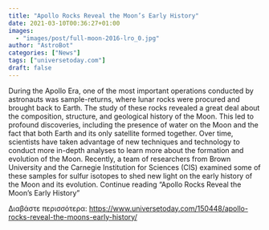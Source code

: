 ```yaml
---
title: "Apollo Rocks Reveal the Moon’s Early History"
date: 2021-03-10T00:36:27+01:00
images:
  - "images/post/full-moon-2016-lro_0.jpg"
author: "AstroBot"
categories: ["News"]
tags: ["universetoday.com"]
draft: false
---
```


During the Apollo Era, one of the most important operations conducted by astronauts was sample-returns, where lunar rocks were procured and brought back to Earth. The study of these rocks revealed a great deal about the composition, structure, and geological history of the Moon. This led to profound discoveries, including the presence of water on the Moon and the fact that both Earth and its only satellite formed together. Over time, scientists have taken advantage of new techniques and technology to conduct more in-depth analyses to learn more about the formation and evolution of the Moon. Recently, a team of researchers from Brown University and the Carnegie Institution for Sciences (CIS) examined some of these samples for sulfur isotopes to shed new light on the early history of the Moon and its evolution. Continue reading “Apollo Rocks Reveal the Moon’s Early History” 

Διαβάστε περισσότερα: https://www.universetoday.com/150448/apollo-rocks-reveal-the-moons-early-history/
